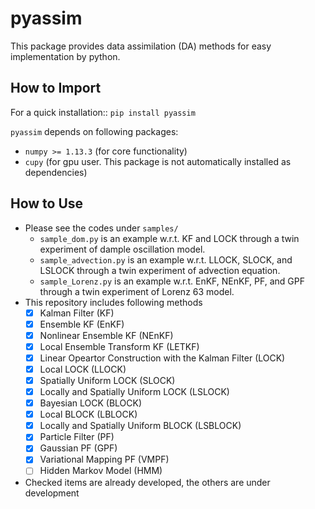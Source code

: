 # pyassim
This package provides data assimilation (DA) methods for easy implementation by python.

## How to Import
For a quick installation::
`pip install pyassim`

`pyassim` depends on following packages:
- `numpy >= 1.13.3` (for core functionality)
- `cupy` (for gpu user. This package is not automatically installed as dependencies)


## How to Use
- Please see the codes under `samples/`
    - `sample_dom.py` is an example w.r.t. KF and LOCK through a twin experiment of dample oscillation model.
    - `sample_advection.py` is an example w.r.t. LLOCK, SLOCK, and LSLOCK through a twin experiment of advection equation.
    - `sample_Lorenz.py` is an example w.r.t. EnKF, NEnKF, PF, and GPF through a twin experiment of Lorenz 63 model.
- This repository includes following methods
    - [x] Kalman Filter (KF)
    - [x] Ensemble KF (EnKF)
    - [x] Nonlinear Ensemble KF (NEnKF)
    - [x] Local Ensemble Transform KF (LETKF)
    - [x] Linear Opeartor Construction with the Kalman Filter (LOCK)
    - [x] Local LOCK (LLOCK)
    - [x] Spatially Uniform LOCK (SLOCK)
    - [x] Locally and Spatially Uniform LOCK (LSLOCK)
    - [x] Bayesian LOCK (BLOCK)
    - [x] Local BLOCK (LBLOCK)
    - [x] Locally and Spatially Uniform BLOCK (LSBLOCK)
    - [x] Particle Filter (PF)
    - [x] Gaussian PF (GPF)
    - [x] Variational Mapping PF (VMPF)
    - [ ] Hidden Markov Model (HMM)
- Checked items are already developed, the others are under development